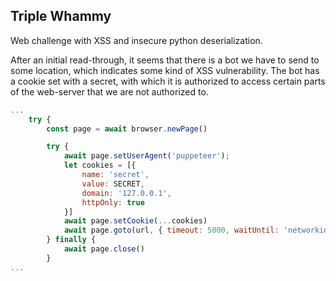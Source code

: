 ## Triple Whammy

Web challenge with XSS and insecure python deserialization.

After an initial read-through, it seems that there is a bot we have to send to some
location, which indicates some kind of XSS vulnerability. The bot has a cookie set with a secret, with which it is authorized to access certain parts of the web-server that we are not authorized to.


```js Relevant part of the bot's visitUrl 
...
    try {
        const page = await browser.newPage()

        try {
            await page.setUserAgent('puppeteer');
            let cookies = [{
                name: 'secret',
                value: SECRET,
                domain: '127.0.0.1',
                httpOnly: true
            }]
            await page.setCookie(...cookies)
            await page.goto(url, { timeout: 5000, waitUntil: 'networkidle2' })
        } finally {
            await page.close()
        }
...
```